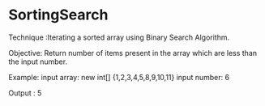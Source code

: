 # SortingSearch
Technique :Iterating a sorted array using Binary Search Algorithm.

Objective: Return number of items present in the array which are less than the input number.

Example:
input array: new int[] {1,2,3,4,5,8,9,10,11}
input number: 6

Output : 5

